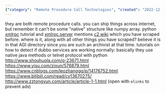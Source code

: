 ```yaml
---
{"category": "Remote Procedure Call Technologies", "created": "2022-12-13T12:08:27.110Z", "date": "2022-12-13 12:08:27", "description": "This article compares Dubbo and Python's XML-RPC as remote procedure call technologies, discussing their capabilities in handling native structures like numpy arrays. It also provides tutorial links for detecting if Dubbo services are functioning normally, along with warnings against ads when opening specific URLs.", "modified": "2022-12-13T14:05:23.688Z", "tags": ["Dubbo", "Python", "XML-RPC", "remote procedure call", "numpy arrays", "tutorials", "Dubbo services"], "title": "dubbo and python xmlrpc"}
---
```

they are both remote procedure calls.
you can ship things across internet, but remember it can't be some "native" structure like numpy array.
python [xmlrpc](https://wiki.python.org/moin/XmlRpc) tutorial and [xmlrpc.server](https://docs.python.org/3/library/xmlrpc.server.html) mentions [c2 wiki](http://c2.com/cgi/wiki?XmlRpc) which you have scraped before. where is it, along with all other things you have scraped? believe it is in that AGI directory since you are such an archivist at that time.
tutorials on how to detect if dubbo services are working normally:
basically they use native java methods or telnet protocol with python
http://www.shouhuola.com/q-23671.html
https://www.yisu.com/zixun/576879.html
https://www.cnblogs.com/leozhanggg/p/14176752.html
https://www.bilibili.com/read/cv13670275/
http://www.zztongyun.com/article/article-1-1.html (open with `elinks` to prevent ads)